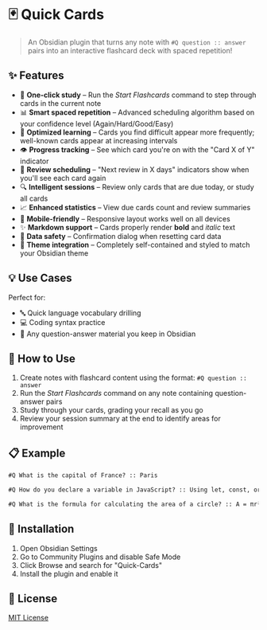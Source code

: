 # 🃏 Quick Cards

> An Obsidian plugin that turns any note with `#Q question :: answer` pairs into an interactive flashcard deck with spaced repetition!

## ✨ Features

- 🔄 **One-click study** – Run the *Start Flashcards* command to step through cards in the current note
- 📊 **Smart spaced repetition** – Advanced scheduling algorithm based on your confidence level (Again/Hard/Good/Easy)
- 🧠 **Optimized learning** – Cards you find difficult appear more frequently; well-known cards appear at increasing intervals
- 👁️ **Progress tracking** – See which card you're on with the "Card X of Y" indicator
- 📅 **Review scheduling** – "Next review in X days" indicators show when you'll see each card again
- 🔍 **Intelligent sessions** – Review only cards that are due today, or study all cards
- 📈 **Enhanced statistics** – View due cards count and review summaries
- 📱 **Mobile-friendly** – Responsive layout works well on all devices
- ✨ **Markdown support** – Cards properly render **bold** and *italic* text
- 🔐 **Data safety** – Confirmation dialog when resetting card data
- 🎨 **Theme integration** – Completely self-contained and styled to match your Obsidian theme

## 💡 Use Cases

Perfect for:
- 🔤 Quick language vocabulary drilling
- 💻 Coding syntax practice
- 📝 Any question-answer material you keep in Obsidian

## 🔧 How to Use

1. Create notes with flashcard content using the format: `#Q question :: answer`
2. Run the *Start Flashcards* command on any note containing question-answer pairs
3. Study through your cards, grading your recall as you go
4. Review your session summary at the end to identify areas for improvement

## 📋 Example

```markdown
#Q What is the capital of France? :: Paris

#Q How do you declare a variable in JavaScript? :: Using let, const, or var keywords

#Q What is the formula for calculating the area of a circle? :: A = πr²
```

## 🚀 Installation

1. Open Obsidian Settings
2. Go to Community Plugins and disable Safe Mode
3. Click Browse and search for "Quick-Cards"
4. Install the plugin and enable it

## 📝 License

[MIT License](LICENSE)
